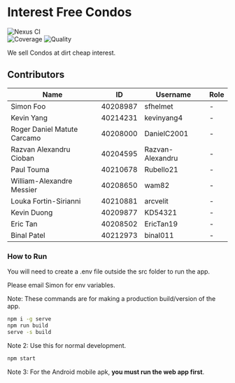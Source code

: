 # Interest Free Condos
![Nexus CI](https://github.com/sfhelmet/InterestFreeCondos/actions/workflows/node.js.yml/badge.svg)  
![Coverage](https://img.shields.io/badge/Coverage-93.33%25-brightgreen.svg)
![Quality](https://img.shields.io/badge/Quality-A-brightgreen.svg)

We sell Condos at dirt cheap interest.

## Contributors

|               Name           |     ID    | Username         | Role |
| ---------------------------- | --------- | ---------------- | ---- |
| Simon Foo                    | 40208987  | sfhelmet         | - |
| Kevin Yang                   | 40214231  | kevinyang4       | - |
| Roger Daniel Matute Carcamo  | 40208000  | DanielC2001      | - |
| Razvan Alexandru Cioban      | 40204595  | Razvan-Alexandru | - |
| Paul Touma                   | 40210678  | Rubello21        | - |
| William-Alexandre Messier    | 40208650  | wam82            | - |
| Louka Fortin-Sirianni        | 40210881  | arcvelit         | - |
| Kevin Duong                  | 40209877  | KD54321          | - |
| Eric Tan                     | 40208502  | EricTan19        | - |
| Binal Patel                  | 40212973  | binal011         | - |

### How to Run
You will need to create a .env file outside the src folder to run the app.

Please email Simon for env variables.

Note: These commands are for making a production build/version of the app.
```bash
npm i -g serve
npm run build
serve -s build
```

Note 2: Use this for normal development.
```bash
npm start
```

Note 3: For the Android mobile apk, **you must run the web app first**.
